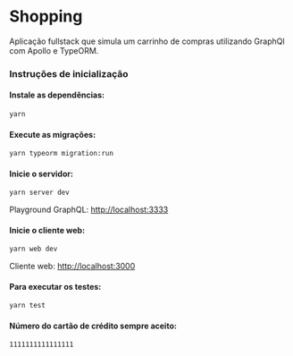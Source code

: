 # Shopping

Aplicação fullstack que simula um carrinho de compras utilizando GraphQl com Apollo e TypeORM.

### Instruções de inicialização

#### Instale as dependências:

```bash
yarn
```

#### Execute as migrações:

```bash
yarn typeorm migration:run
```


#### Inicie o servidor:

```bash
yarn server dev
```

Playground GraphQL: [http://localhost:3333](http://localhost:3333)

#### Inicie o cliente web:

```bash
yarn web dev
```

Cliente web: [http://localhost:3000](http://localhost:3000)

#### Para executar os testes:

```bash
yarn test
```


#### Número do cartão de crédito sempre aceito:

```bash
1111111111111111
```
